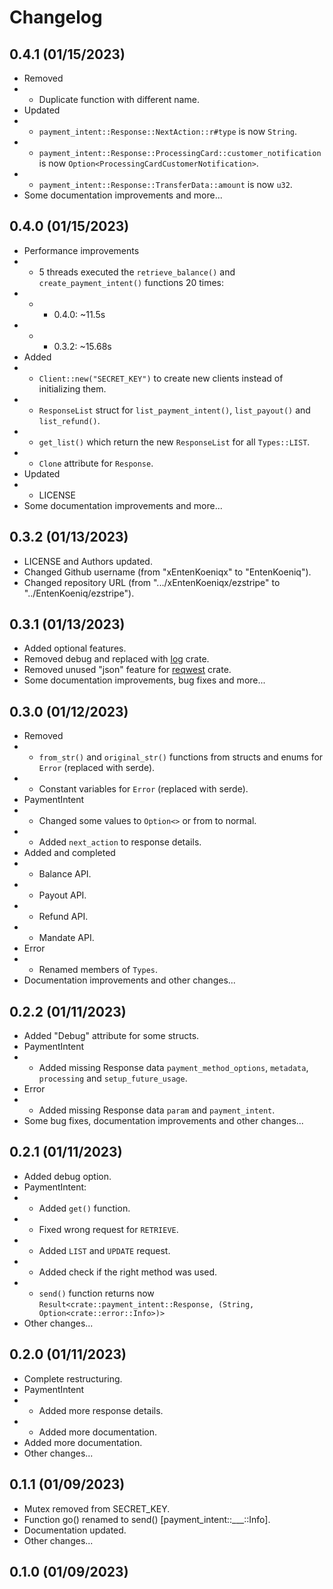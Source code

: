 # Changelog

## 0.4.1 (01/15/2023)
- Removed
- - Duplicate function with different name.
- Updated
- - `payment_intent::Response::NextAction::r#type` is now `String`.
- - `payment_intent::Response::ProcessingCard::customer_notification` is now `Option<ProcessingCardCustomerNotification>`.
- - `payment_intent::Response::TransferData::amount` is now `u32`.
- Some documentation improvements and more...

## 0.4.0 (01/15/2023)
- Performance improvements
- - 5 threads executed the `retrieve_balance()` and `create_payment_intent()` functions 20 times:
- - - 0.4.0: ~11.5s
- - - 0.3.2: ~15.68s
- Added
- - `Client::new("SECRET_KEY")` to create new clients instead of initializing them.
- - `ResponseList` struct for `list_payment_intent()`, `list_payout()` and `list_refund()`.
- - `get_list()` which return the new `ResponseList` for all `Types::LIST`.
- - `Clone` attribute for `Response`.
- Updated
- - LICENSE
- Some documentation improvements and more...

## 0.3.2 (01/13/2023)
- LICENSE and Authors updated.
- Changed Github username (from "xEntenKoeniqx" to "EntenKoeniq").
- Changed repository URL (from ".../xEntenKoeniqx/ezstripe" to "../EntenKoeniq/ezstripe").

## 0.3.1 (01/13/2023)
- Added optional features.
- Removed debug and replaced with [log](https://crates.io/crates/log) crate.
- Removed unused "json" feature for [reqwest](https://crates.io/crates/reqwest) crate.
- Some documentation improvements, bug fixes and more...

## 0.3.0 (01/12/2023)
- Removed
- - `from_str()` and `original_str()` functions from structs and enums for `Error` (replaced with serde).
- - Constant variables for `Error` (replaced with serde).
- PaymentIntent
- - Changed some values ​​to `Option<>` or from to normal.
- - Added `next_action` to response details.
- Added and completed
- - Balance API.
- - Payout API.
- - Refund API.
- - Mandate API.
- Error
- - Renamed members of `Types`.
- Documentation improvements and other changes...

## 0.2.2 (01/11/2023)
- Added "Debug" attribute for some structs.
- PaymentIntent
- - Added missing Response data `payment_method_options`, `metadata`, `processing` and `setup_future_usage`.
- Error
- - Added missing Response data `param` and `payment_intent`.
- Some bug fixes, documentation improvements and other changes...

## 0.2.1 (01/11/2023)
- Added debug option.
- PaymentIntent:
- - Added `get()` function.
- - Fixed wrong request for `RETRIEVE`.
- - Added `LIST` and `UPDATE` request.
- - Added check if the right method was used.
- - `send()` function returns now `Result<crate::payment_intent::Response, (String, Option<crate::error::Info>)>`
- Other changes...

## 0.2.0 (01/11/2023)
- Complete restructuring.
- PaymentIntent
- - Added more response details.
- - Added more documentation.
- Added more documentation.
- Other changes...

## 0.1.1 (01/09/2023)
- Mutex removed from SECRET_KEY.
- Function go() renamed to send() [payment_intent::___::Info].
- Documentation updated.
- Other changes...

## 0.1.0 (01/09/2023)